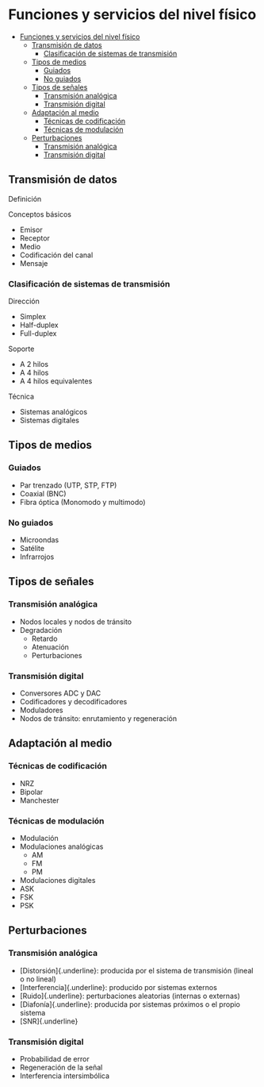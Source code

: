 # Funciones y servicios del nivel físico
- [Funciones y servicios del nivel físico](#funciones-y-servicios-del-nivel-f%C3%ADsico)
  - [Transmisión de datos](#transmisi%C3%B3n-de-datos)
    - [Clasificación de sistemas de transmisión](#clasificaci%C3%B3n-de-sistemas-de-transmisi%C3%B3n)
  - [Tipos de medios](#tipos-de-medios)
    - [Guiados](#guiados)
    - [No guiados](#no-guiados)
  - [Tipos de señales](#tipos-de-se%C3%B1ales)
    - [Transmisión analógica](#transmisi%C3%B3n-anal%C3%B3gica)
    - [Transmisión digital](#transmisi%C3%B3n-digital)
  - [Adaptación al medio](#adaptaci%C3%B3n-al-medio)
    - [Técnicas de codificación](#t%C3%A9cnicas-de-codificaci%C3%B3n)
    - [Técnicas de modulación](#t%C3%A9cnicas-de-modulaci%C3%B3n)
  - [Perturbaciones](#perturbaciones)
    - [Transmisión analógica](#transmisi%C3%B3n-anal%C3%B3gica-1)
    - [Transmisión digital](#transmisi%C3%B3n-digital-1)

## Transmisión de datos

Definición

Conceptos básicos

- Emisor
- Receptor
- Medio
- Codificación del canal
- Mensaje

### Clasificación de sistemas de transmisión

Dirección

- Simplex
- Half-duplex
- Full-duplex

Soporte

- A 2 hilos
- A 4 hilos
- A 4 hilos equivalentes

Técnica

- Sistemas analógicos
- Sistemas digitales

## Tipos de medios

### Guiados

- Par trenzado (UTP, STP, FTP)
- Coaxial (BNC)
- Fibra óptica (Monomodo y multimodo)

### No guiados

- Microondas
- Satélite
- Infrarrojos

## Tipos de señales

### Transmisión analógica

- Nodos locales y nodos de tránsito
- Degradación
  - Retardo
  - Atenuación
  - Perturbaciones

### Transmisión digital

- Conversores ADC y DAC
- Codificadores y decodificadores
- Moduladores
- Nodos de tránsito: enrutamiento y regeneración

## Adaptación al medio

### Técnicas de codificación

- NRZ
- Bipolar
- Manchester

### Técnicas de modulación

- Modulación
- Modulaciones analógicas
  - AM
  - FM
  - PM
- Modulaciones digitales
- ASK
- FSK
- PSK

## Perturbaciones

### Transmisión analógica

- [Distorsión]{.underline}: producida por el sistema de transmisión (lineal o no lineal)
- [Interferencia]{.underline}: producido por sistemas externos
- [Ruido]{.underline}: perturbaciones aleatorias (internas o externas)
- [Diafonía]{.underline}: producida por sistemas próximos o el propio sistema
- [SNR]{.underline}

### Transmisión digital

- Probabilidad de error
- Regeneración de la señal
- Interferencia intersimbólica
